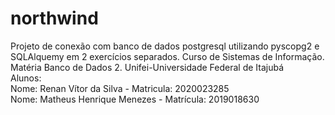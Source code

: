 # northwind
Projeto de conexão com banco de dados postgresql utilizando pyscopg2 e SQLAlquemy em 2 exercícios separados.
Curso de Sistemas de Informação. Matéria Banco de Dados 2. Unifei-Universidade Federal de Itajubá<br>
Alunos: <br>
Nome: Renan Vítor da Silva - Matricula: 2020023285<br>
Nome: Matheus Henrique Menezes - Matrícula: 2019018630<br>
